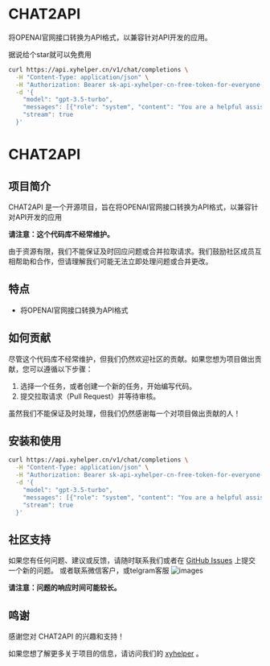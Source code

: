 # CHAT2API

将OPENAI官网接口转换为API格式，以兼容针对API开发的应用。

据说给个star就可以免费用

```bash
curl https://api.xyhelper.cn/v1/chat/completions \
  -H "Content-Type: application/json" \
  -H "Authorization: Bearer sk-api-xyhelper-cn-free-token-for-everyone-xyhelper" \
  -d '{
    "model": "gpt-3.5-turbo",
    "messages": [{"role": "system", "content": "You are a helpful assistant."}, {"role": "user", "content": "Hello!"}],
    "stream": true
  }'
```



# CHAT2API


## 项目简介

CHAT2API 是一个开源项目，旨在将OPENAI官网接口转换为API格式，以兼容针对API开发的应用

**请注意：这个代码库不经常维护。**

由于资源有限，我们不能保证及时回应问题或合并拉取请求。我们鼓励社区成员互相帮助和合作，但请理解我们可能无法立即处理问题或合并更改。

## 特点

- 将OPENAI官网接口转换为API格式

## 如何贡献

尽管这个代码库不经常维护，但我们仍然欢迎社区的贡献。如果您想为项目做出贡献，您可以遵循以下步骤：

1. 选择一个任务，或者创建一个新的任务，开始编写代码。
2. 提交拉取请求（Pull Request）并等待审核。

虽然我们不能保证及时处理，但我们仍然感谢每一个对项目做出贡献的人！

## 安装和使用

```bash
curl https://api.xyhelper.cn/v1/chat/completions \
  -H "Content-Type: application/json" \
  -H "Authorization: Bearer sk-api-xyhelper-cn-free-token-for-everyone-xyhelper" \
  -d '{
    "model": "gpt-3.5-turbo",
    "messages": [{"role": "system", "content": "You are a helpful assistant."}, {"role": "user", "content": "Hello!"}],
    "stream": true
  }'
```

## 社区支持

如果您有任何问题、建议或反馈，请随时联系我们或者在 [GitHub Issues](https://github.com/xyhelper/chat2api/issues) 上提交一个新的问题。
或者联系微信客户，或telgram客服
![images]("https://shop-1256119282.file.myqcloud.com/files/wx.jpg")

**请注意：问题的响应时间可能较长。**


## 鸣谢

感谢您对 CHAT2API 的兴趣和支持！

如果您想了解更多关于项目的信息，请访问我们的 [xyhelper](https://www.xyhelper.com.cn/) 。
